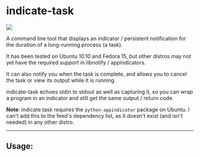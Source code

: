 indicate-task
=============

<img src="http://gfxmonk.net/dist/status/project/indicate-task.png">

A command line tool that displays an indicator / persistent
notification for the duration of a long-running process (a task).

It has been tested on Ubuntu 10.10 and Fedora 15, but other distros
may not yet have the required support in libnotify / appindicators.

It can also notify you when the task is complete, and allows you to
cancel the task or view its output while it is running.

indicate-task echoes stdin to stdout as well as capturing it, so you
can wrap a program in an indicator and still get the same output /
return code.

**Note**: indicate task requires the `python-appindicator` package
on Ubuntu. I can't add this to the feed's dependency list, as it
doesn't exist (and isn't needed) in any other distro.

------------------------------

## Usage:

